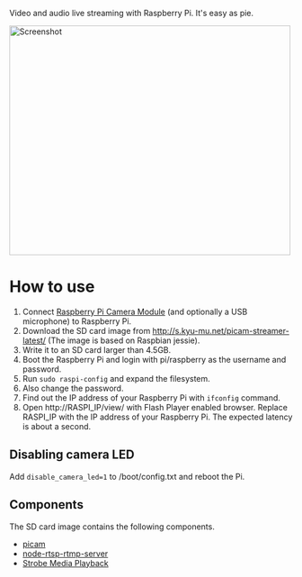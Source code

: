 Video and audio live streaming with Raspberry Pi. It's easy as pie.

<img src="https://github.com/iizukanao/picam-streamer/raw/master/images/screenshot.png" alt="Screenshot" style="max-width:100%;" width="500" height="408">

# How to use

1. Connect [Raspberry Pi Camera Module](https://www.raspberrypi.org/products/camera-module/) (and optionally a USB microphone) to Raspberry Pi.
2. Download the SD card image from http://s.kyu-mu.net/picam-streamer-latest/ (The image is based on Raspbian jessie).
3. Write it to an SD card larger than 4.5GB.
4. Boot the Raspberry Pi and login with pi/raspberry as the username and password.
5. Run `sudo raspi-config` and expand the filesystem.
6. Also change the password.
7. Find out the IP address of your Raspberry Pi with `ifconfig` command.
8. Open http://RASPI_IP/view/ with Flash Player enabled browser. Replace RASPI_IP with the IP address of your Raspberry Pi. The expected latency is about a second.

## Disabling camera LED

Add `disable_camera_led=1` to /boot/config.txt and reboot the Pi.

## Components

The SD card image contains the following components.

- [picam](https://github.com/iizukanao/picam)
- [node-rtsp-rtmp-server](https://github.com/iizukanao/node-rtsp-rtmp-server)
- [Strobe Media Playback](http://sourceforge.net/adobe/smp/home/Strobe%20Media%20Playback/)

